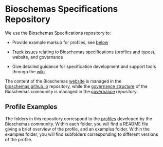 # Bioschemas Specifications Repository
We use the Bioschemas Specifications repository to:

- Provide example markup for profiles, see [below](#profile-examples)

- [Track issues](issues) relating to Bioschemas specifications (profiles and types), website, and governance 

- Give detailed guidance for specification development and support tools through the [wiki](wiki)

The content of the Bioschemas [website](https://bioschemas.org/) is managed in the [bioschemas.github.io](https://github.com/BioSchemas/bioschemas.github.io) repository, while the [governance structure](https://bioschemas.org/community/governance) of the Bioschemas community is managed in the [governance](https://github.com/BioSchemas/governance) repository.

## Profile Examples

The folders in this repository correspond to the [profiles](https://bioschemas.org/profiles) developed by the Bioschemas community. Within each folder, you will find a README file giving a brief overview of the profile, and an examples folder. Within the examples folder, you will find subfolders corresponding to different versions of the profile.